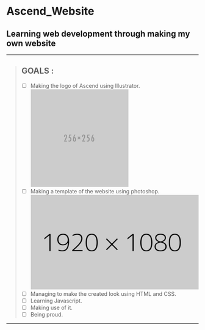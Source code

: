 Ascend_Website
===
Learning web development through making my own website
---
---
>## **GOALS** :
>- [ ] Making the logo of Ascend using Illustrator.  
	<img src="./Placeholder_icon.png" alt="Logo template placeholder" width="256"/>
>- [ ] Making a template of the website using photoshop.  
	<img src="./Placeholder.png" alt="Webdesign Template Placeholder" width="512"/>
>- [ ] Managing to make the created look using HTML and CSS.
>- [ ] Learning Javascript.
>- [ ] Making use of it.
>- [ ] Being proud.
---
